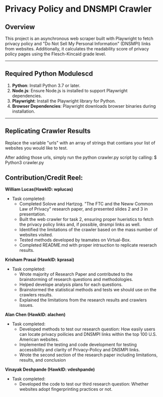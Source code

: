 # **Privacy Policy and DNSMPI Crawler**

## **Overview**
This project is an asynchronous web scraper built with Playwright to fetch privacy policy and "Do Not Sell My Personal Information" (DNSMPI) links from websites. Additionally, it calculates the readability score of privacy policy pages using the Flesch-Kincaid grade level.

---

## **Required Python Modules**cd
1. **Python**: Install Python 3.7 or later.
2. **Node.js**: Ensure Node.js is installed to support Playwright dependencies.
3. **Playwright**: Install the Playwright library for Python.
4. **Browser Dependencies**: Playwright downloads browser binaries during installation.

---

## **Replicating Crawler Results**
Replace the variable "urls" with an array of strings that contians your list of websites you would like to test.

After adding those urls, simply run the python crawler.py script by calling:
$ Python3 crawler.py


## **Contribution/Credit Reel:**
**William Lucas(HawkID: wplucas)** <br>
- Task completed:
    - Completed Solove and Hartzog. "The FTC and the Neww Common Law of Privacy" research paper, and presented slides 2 and 3 in presentation. 
    - Built the web crawler for task 2, ensuring proper hueristics to fetch the privacy policy links and, if possible, dnsmpi links as well.
    - Identified the limitations of the crawler based on the mass number of websites visited.
    - Tested methods developed by teamates on Virtual-Box.
    - Completed README.md with proper intrsuction to replicate reserach results.


**Krisham Prasai (HawkID: kprasai)** <br>
- Task completed:
    - Wrote majority of Research Paper and contributed to the brainstorming of research questions and methodologies.
    - Helped develope analysis plans for each questions.
    - Brainstormed the statistical methods and tests we should use on the crawlers results.
    - Explained the limitations from the research results and crawlers issues.

**Alan Chen (HawkID: alachen)** <br>
- Task completed:
    - Developed methods to test our research question: How easily users can locate privacy poilicies and DNSMPI links within the top 100 U.S. American websites.
    - Implemented the testing and code development for testing accessibility and clarity of Privacy-Policy and DNSMPI links.
    - Wrote the second section of the research paper including limitations, results, and conclusion

**Vinayak Deshpande (HawkID: vdeshpande)** <br>
- Task completed:
    - Developed the code to test our third research question: Whether websites adopt fingerprinting practices or not.

